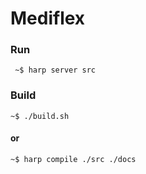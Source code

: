 # Mediflex

### Run
`` ~$ harp server src``

### Build

``~$ ./build.sh``

#### or

`` ~$ harp compile ./src ./docs ``